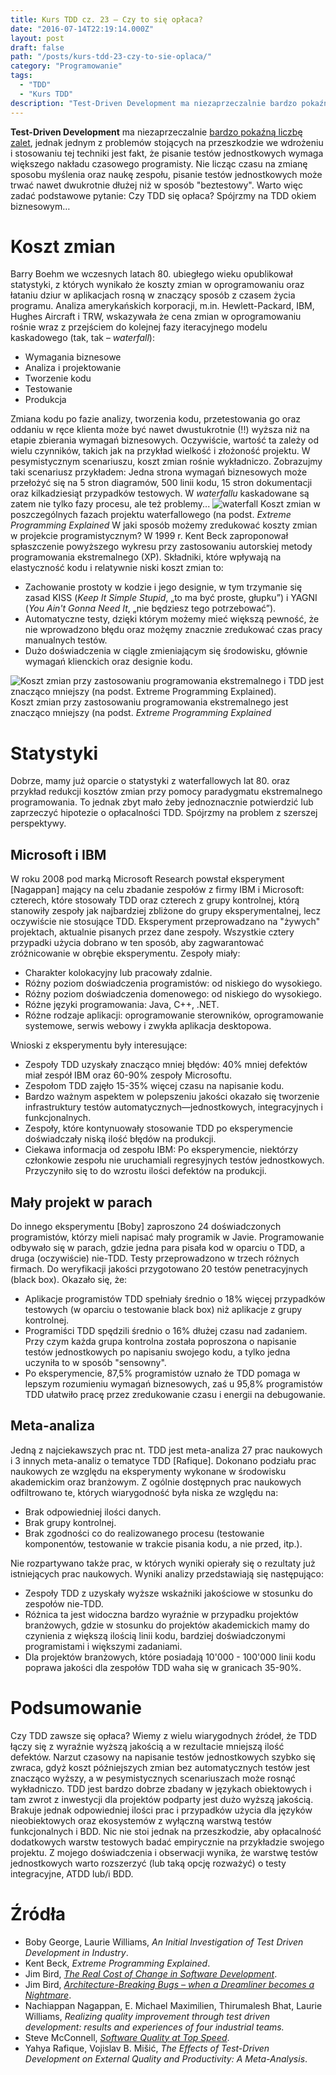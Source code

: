 ```yaml
---
title: Kurs TDD cz. 23 — Czy to się opłaca?
date: "2016-07-14T22:19:14.000Z"
layout: post
draft: false
path: "/posts/kurs-tdd-23-czy-to-sie-oplaca/"
category: "Programowanie"
tags:
  - "TDD"
  - "Kurs TDD"
description: "Test-Driven Development ma niezaprzeczalnie bardzo pokaźną liczbę zalet, jednak jednym z problemów stojących na przeszkodzie we wdrożeniu i stosowaniu tej techniki jest fakt, że pisanie testów jednostkowych wymaga większego nakładu czasowego programisty. Nie licząc czasu na zmianę sposobu myślenia oraz naukę zespołu, pisanie testów jednostkowych może trwać nawet dwukrotnie dłużej niż w sposób "beztestowy". Warto więc zadać podstawowe pytanie: Czy TDD się opłaca? Spójrzmy na TDD okiem biznesowym…"
---
```


**Test-Driven Development** ma niezaprzeczalnie [bardzo pokaźną liczbę zalet](https://dariuszwozniak.net/2013/04/20/kurs-tdd-czesc-1-wstep/), jednak jednym z problemów stojących na przeszkodzie we wdrożeniu i stosowaniu tej techniki jest fakt, że pisanie testów jednostkowych wymaga większego nakładu czasowego programisty. Nie licząc czasu na zmianę sposobu myślenia oraz naukę zespołu, pisanie testów jednostkowych może trwać nawet dwukrotnie dłużej niż w sposób "beztestowy". Warto więc zadać podstawowe pytanie: Czy TDD się opłaca? Spójrzmy na TDD okiem biznesowym…

# Koszt zmian

Barry Boehm we wczesnych latach 80. ubiegłego wieku opublikował statystyki, z których wynikało że koszty zmian w oprogramowaniu oraz łataniu dziur w aplikacjach rosną w znaczący sposób z czasem życia programu. Analiza amerykańskich korporacji, m.in. Hewlett-Packard, IBM, Hughes Aircraft i TRW, wskazywała że cena zmian w oprogramowaniu rośnie wraz z przejściem do kolejnej fazy iteracyjnego modelu kaskadowego (tak, tak – _waterfall_):

*   Wymagania biznesowe
*   Analiza i projektowanie
*   Tworzenie kodu
*   Testowanie
*   Produkcja

Zmiana kodu po fazie analizy, tworzenia kodu, przetestowania go oraz oddaniu w ręce klienta może być nawet dwustukrotnie (!!) wyższa niż na etapie zbierania wymagań biznesowych. Oczywiście, wartość ta zależy od wielu czynników, takich jak na przykład wielkość i złożoność projektu. W pesymistycznym scenariuszu, koszt zmian rośnie wykładniczo. Zobrazujmy taki scenariusz przykładem: Jedna strona wymagań biznesowych może przełożyć się na 5 stron diagramów, 500 linii kodu, 15 stron dokumentacji oraz kilkadziesiąt przypadków testowych. W _waterfallu_ kaskadowane są zatem nie tylko fazy procesu, ale też problemy... ![waterfall](e769f58f-86fb-49aa-96bc-72b4f59f53f3.png) Koszt zmian w poszczególnych fazach projektu waterfallowego (na podst. _Extreme Programming Explained_  W jaki sposób możemy zredukować koszty zmian w projekcie programistycznym? W 1999 r. Kent Beck zaproponował spłaszczenie powyższego wykresu przy zastosowaniu autorskiej metody programowania ekstremalnego (XP). Składniki, które wpływają na elastyczność kodu i relatywnie niski koszt zmian to:

*   Zachowanie prostoty w kodzie i jego designie, w tym trzymanie się zasad KISS (_Keep It Simple Stupid_, „to ma być proste, głupku”) i YAGNI (_You Ain't Gonna Need It_, „nie będziesz tego potrzebować”).
*   Automatyczne testy, dzięki którym możemy mieć większą pewność, że nie wprowadzono błędu oraz możęmy znacznie zredukować czas pracy manualnych testów.
*   Dużo doświadczenia w ciągle zmieniającym się środowisku, głównie wymagań klienckich oraz designie kodu.

![Koszt zmian przy zastosowaniu programowania ekstremalnego i TDD jest znacząco mniejszy (na podst. Extreme Programming Explained).](8b1eeafc-b88e-4757-bb73-2be2fa32d8a4.png) Koszt zmian przy zastosowaniu programowania ekstremalnego jest znacząco mniejszy (na podst. _Extreme Programming Explained_

# Statystyki

Dobrze, mamy już oparcie o statystyki z waterfallowych lat 80. oraz przykład redukcji kosztów zmian przy pomocy paradygmatu ekstremalnego programowania. To jednak zbyt mało żeby jednoznacznie potwierdzić lub zaprzeczyć hipotezie o opłacalności TDD. Spójrzmy na problem z szerszej perspektywy.

## Microsoft i IBM

W roku 2008 pod marką Microsoft Research powstał eksperyment \[Nagappan\] mający na celu zbadanie zespołów z firmy IBM i Microsoft: czterech, które stosowały TDD oraz czterech z grupy kontrolnej, którą stanowiły zespoły jak najbardziej zbliżone do grupy eksperymentalnej, lecz oczywiście nie stosujące TDD. Eksperyment przeprowadzano na "żywych" projektach, aktualnie pisanych przez dane zespoły. Wszystkie cztery przypadki użycia dobrano w ten sposób, aby zagwarantować zróżnicowanie w obrębie eksperymentu. Zespoły miały:

*   Charakter kolokacyjny lub pracowały zdalnie.
*   Różny poziom doświadczenia programistów: od niskiego do wysokiego.
*   Różny poziom doświadczenia domenowego: od niskiego do wysokiego.
*   Różne języki programowania: Java, C++, .NET.
*   Różne rodzaje aplikacji: oprogramowanie sterowników, oprogramowanie systemowe, serwis webowy i zwykła aplikacja desktopowa.

Wnioski z eksperymentu były interesujące:

*   Zespoły TDD uzyskały znacząco mniej błędów: 40% mniej defektów miał zespół IBM oraz 60-90% zespoły Microsoftu.
*   Zespołom TDD zajęło 15-35% więcej czasu na napisanie kodu.
*   Bardzo ważnym aspektem w polepszeniu jakości okazało się tworzenie infrastruktury testów automatycznych—jednostkowych, integracyjnych i funkcjonalnych.
*   Zespoły, które kontynuowały stosowanie TDD po eksperymencie doświadczały niską ilość błędów na produkcji.
*   Ciekawa informacja od zespołu IBM: Po eksperymencie, niektórzy członkowie zespołu nie uruchamiali regresyjnych testów jednostkowych. Przyczyniło się to do wzrostu ilości defektów na produkcji.

## Mały projekt w parach

Do innego eksperymentu \[Boby\] zaproszono 24 doświadczonych programistów, którzy mieli napisać mały programik w Javie. Programowanie odbywało się w parach, gdzie jedna para pisała kod w oparciu o TDD, a druga (oczywiście) nie-TDD. Testy przeprowadzono w trzech różnych firmach. Do weryfikacji jakości przygotowano 20 testów penetracyjnych (black box). Okazało się, że:

*   Aplikacje programistów TDD spełniały średnio o 18% więcej przypadków testowych (w oparciu o testowanie black box) niż aplikacje z grupy kontrolnej.
*   Programiści TDD spędzili średnio o 16% dłużej czasu nad zadaniem. Przy czym każda grupa kontrolna została poproszona o napisanie testów jednostkowych po napisaniu swojego kodu, a tylko jedna uczyniła to w sposób "sensowny".
*   Po eksperymencie, 87,5% programistów uznało że TDD pomaga w lepszym rozumieniu wymagań biznesowych, zaś u 95,8% programistów TDD ułatwiło pracę przez zredukowanie czasu i energii na debugowanie.

## Meta-analiza

Jedną z najciekawszych prac nt. TDD jest meta-analiza 27 prac naukowych i 3 innych meta-analiz o tematyce TDD \[Rafique\]. Dokonano podziału prac naukowych ze względu na eksperymenty wykonane w środowisku akademickim oraz branżowym. Z ogólnie dostępnych prac naukowych odfiltrowano te, których wiarygodność była niska ze względu na:

*   Brak odpowiedniej ilości danych.
*   Brak grupy kontrolnej.
*   Brak zgodności co do realizowanego procesu (testowanie komponentów, testowanie w trakcie pisania kodu, a nie przed, itp.).

Nie rozpartywano także prac, w których wyniki opierały się o rezultaty już istniejących prac naukowych. Wyniki analizy przedstawiają się następująco:

*   Zespoły TDD z uzyskały wyższe wskaźniki jakościowe w stosunku do zespołów nie-TDD.
*   Różnica ta jest widoczna bardzo wyraźnie w przypadku projektów branżowych, gdzie w stosunku do projektów akademickich mamy do czynienia z większą ilością linii kodu, bardziej doświadczonymi programistami i większymi zadaniami.
*   Dla projektów branżowych, które posiadają 10'000 - 100'000 linii kodu poprawa jakości dla zespołów TDD waha się w granicach 35-90%.

# Podsumowanie

Czy TDD zawsze się opłaca? Wiemy z wielu wiarygodnych źródeł, że TDD łączy się z wyraźnie wyższą jakością a w rezultacie mniejszą ilość defektów. Narzut czasowy na napisanie testów jednostkowych szybko się zwraca, gdyż koszt późniejszych zmian bez automatycznych testów jest znacząco wyższy, a w pesymistycznych scenariuszach może rosnąć wykładniczo. TDD jest bardzo dobrze zbadany w językach obiektowych i tam zwrot z inwestycji dla projektów podparty jest dużo wyższą jakością. Brakuje jednak odpowiedniej ilości prac i przypadków użycia dla języków nieobiektowych oraz ekosystemów z wyłączną warstwą testów funkcjonalnych i BDD. Nic nie stoi jednak na przeszkodzie, aby opłacalność dodatkowych warstw testowych badać empirycznie na przykładzie swojego projektu. Z mojego doświadczenia i obserwacji wynika, że warstwę testów jednostkowych warto rozszerzyć (lub taką opcję rozważyć) o testy integracyjne, ATDD lub/i BDD.

# Źródła

*   Boby George, Laurie Williams, _An Initial Investigation of Test Driven Development in Industry_.
*   Kent Beck, _Extreme Programming Explained_.
*   Jim Bird, [_The Real Cost of Change in Software Development_](https://dzone.com/articles/real-cost-change-software).
*   Jim Bird, [_Architecture-Breaking Bugs – when a Dreamliner becomes a Nightmare_](http://swreflections.blogspot.com/2013/04/architecture-breaking-bugs-when.html).
*   Nachiappan Nagappan, E. Michael Maximilien, Thirumalesh Bhat, Laurie Williams, _Realizing quality improvement through test driven development: results and experiences of four industrial teams._
*   Steve McConnell, [_Software Quality at Top Speed_](http://www.stevemcconnell.com/articles/art04.htm).
*   Yahya Rafique, Vojislav B. Mišić, _The Effects of Test-Driven Development on External Quality and Productivity: A Meta-Analysis_.